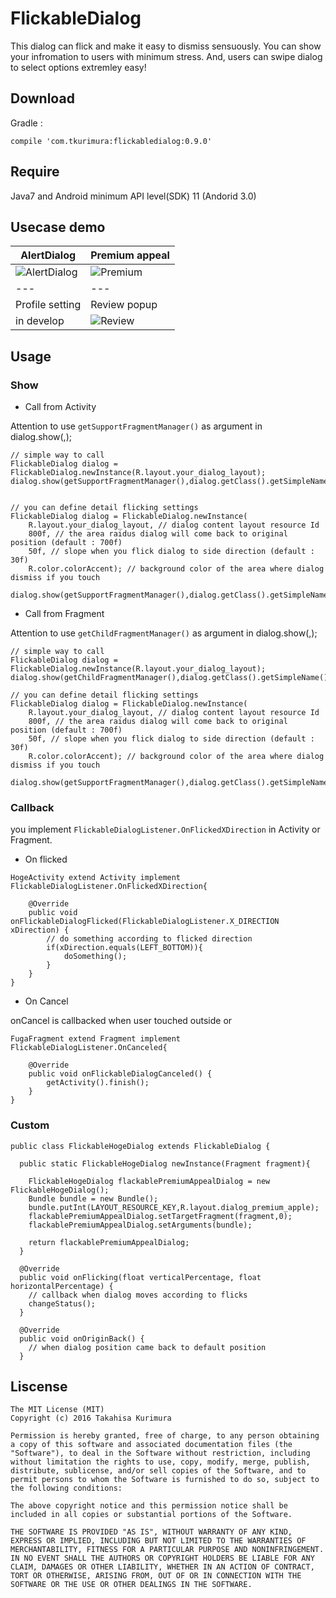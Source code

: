 # FlickableDialog
	
This dialog can flick and make it easy to dismiss sensuously.
You can show your infromation to users with minimum stress.
And, users can swipe dialog to select options extremley easy!

## Download 

Gradle : 

```
compile 'com.tkurimura:flickabledialog:0.9.0'
```

## Require

Java7 and Android minimum API level(SDK) 11 (Andorid 3.0)

## Usecase demo 

|AlertDialog|Premium appeal|
|---|---|
|![AlertDialog](https://github.com/t-kurimura/flickabledialog/blob/master/alert_dialog.gif)|![Premium](https://github.com/t-kurimura/flickabledialog/blob/master/premium_appeal.gif)|
|---|---|
|Profile setting|Review popup|
|in develop|![Review](https://github.com/t-kurimura/flickabledialog/blob/master/review_popup.gif)|


## Usage

### Show

* Call from Activity

Attention to use `getSupportFragmentManager()` as argument in dialog.show(,);

```
// simple way to call
FlickableDialog dialog = FlickableDialog.newInstance(R.layout.your_dialog_layout);
dialog.show(getSupportFragmentManager(),dialog.getClass().getSimpleName());
```

```

// you can define detail flicking settings 
FlickableDialog dialog = FlickableDialog.newInstance(
	R.layout.your_dialog_layout, // dialog content layout resource Id
	800f, // the area raidus dialog will come back to original position (default : 700f)
	50f, // slope when you flick dialog to side direction (default : 30f)
	R.color.colorAccent); // background color of the area where dialog dismiss if you touch

dialog.show(getSupportFragmentManager(),dialog.getClass().getSimpleName()); 

```

* Call from Fragment

Attention to use `getChildFragmentManager()` as argument in dialog.show(,);

```
// simple way to call
FlickableDialog dialog = FlickableDialog.newInstance(R.layout.your_dialog_layout);
dialog.show(getChildFragmentManager(),dialog.getClass().getSimpleName());
```

```
// you can define detail flicking settings 
FlickableDialog dialog = FlickableDialog.newInstance(
	R.layout.your_dialog_layout, // dialog content layout resource Id
	800f, // the area raidus dialog will come back to original position (default : 700f)
	50f, // slope when you flick dialog to side direction (default : 30f)
	R.color.colorAccent); // background color of the area where dialog dismiss if you touch

dialog.show(getSupportFragmentManager(),dialog.getClass().getSimpleName());
```

### Callback

you implement `FlickableDialogListener.OnFlickedXDirection` in Activity or Fragment.

* On flicked
```
HogeActivity extend Activity implement FlickableDialogListener.OnFlickedXDirection{

	@Override 
	public void onFlickableDialogFlicked(FlickableDialogListener.X_DIRECTION xDirection) {
		// do something according to flicked direction
		if(xDirection.equals(LEFT_BOTTOM)){
			doSomething();
		}
	}
}
```

* On Cancel

onCancel is callbacked when user touched outside or 

```
FugaFragment extend Fragment implement FlickableDialogListener.OnCanceled{

	@Override 
	public void onFlickableDialogCanceled() {
		getActivity().finish();
	}
}
```

### Custom

```
public class FlickableHogeDialog extends FlickableDialog {

  public static FlickableHogeDialog newInstance(Fragment fragment){

    FlickableHogeDialog flackablePremiumAppealDialog = new FlickableHogeDialog();
    Bundle bundle = new Bundle();
    bundle.putInt(LAYOUT_RESOURCE_KEY,R.layout.dialog_premium_apple);
    flackablePremiumAppealDialog.setTargetFragment(fragment,0);
    flackablePremiumAppealDialog.setArguments(bundle);

    return flackablePremiumAppealDialog;
  }

  @Override
  public void onFlicking(float verticalPercentage, float horizontalPercentage) {
  	// callback when dialog moves according to flicks
  	changeStatus();
  }

  @Override
  public void onOriginBack() {
  	// when dialog position came back to default position
  }
```


## Liscense

```
The MIT License (MIT)
Copyright (c) 2016 Takahisa Kurimura

Permission is hereby granted, free of charge, to any person obtaining a copy of this software and associated documentation files (the "Software"), to deal in the Software without restriction, including without limitation the rights to use, copy, modify, merge, publish, distribute, sublicense, and/or sell copies of the Software, and to permit persons to whom the Software is furnished to do so, subject to the following conditions:

The above copyright notice and this permission notice shall be included in all copies or substantial portions of the Software.

THE SOFTWARE IS PROVIDED "AS IS", WITHOUT WARRANTY OF ANY KIND, EXPRESS OR IMPLIED, INCLUDING BUT NOT LIMITED TO THE WARRANTIES OF MERCHANTABILITY, FITNESS FOR A PARTICULAR PURPOSE AND NONINFRINGEMENT. IN NO EVENT SHALL THE AUTHORS OR COPYRIGHT HOLDERS BE LIABLE FOR ANY CLAIM, DAMAGES OR OTHER LIABILITY, WHETHER IN AN ACTION OF CONTRACT, TORT OR OTHERWISE, ARISING FROM, OUT OF OR IN CONNECTION WITH THE SOFTWARE OR THE USE OR OTHER DEALINGS IN THE SOFTWARE.

```